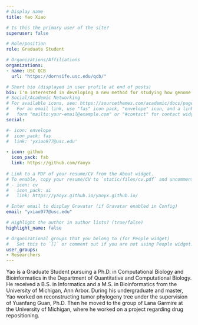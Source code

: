 ```yaml
---
# Display name
title: Yao Xiao

# Is this the primary user of the site?
superuser: false

# Role/position
role: Graduate Student

# Organizations/Affiliations
organizations:
- name: USC QCB
  url: "https://dornsife.usc.edu/qcb/"

# Short bio (displayed in user profile at end of posts)
bio: I'm interested in developing a new method for studying how genome folding play a role in  tumor cells' development
# Social/Academic Networking
# For available icons, see: https://sourcethemes.com/academic/docs/page-builder/#icons
#   For an email link, use "fas" icon pack, "envelope" icon, and a link in the
#   form "mailto:your-email@example.com" or "#contact" for contact widget.
social:

#- icon: envelope
#  icon_pack: fas
#  link: 'yxiao977@usc.edu'

- icon: github
  icon_pack: fab
  link: https://github.com/Yaoyx
  
# Link to a PDF of your resume/CV from the About widget.
# To enable, copy your resume/CV to `static/files/cv.pdf` and uncomment the lines below.
# - icon: cv
#   icon_pack: ai
#   link: https://yaoyx.github.io/yaoyx.github.io/

# Enter email to display Gravatar (if Gravatar enabled in Config)
email: "yxiao977@usc.edu"

# Highlight the author in author lists? (true/false)
highlight_name: false

# Organizational groups that you belong to (for People widget)
#   Set this to `[]` or comment out if you are not using People widget.
user_groups:
- Researchers
---
```


Yao is a Graduate Student pursuing a Ph.D. in Computational Biology and Bioinformatics in the Department of Quantitative and Computational Biology. He received a B.S. in Informatics and a M.S. in Bioinformatics from the University of Michigan, Ann Arbor. During his undergraduate and master, Yao worked on reconstructing tumor phylogeny tree under the supervision of Yuanfang Guan, Ph.D. Then he moved to the group of Lana Garmire at the University of Michigan, where he worked on a project regarding drug repositioning.
